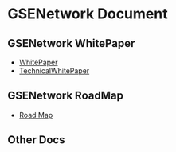 # GSENetwork Document

## GSENetwork WhitePaper
- [WhitePaper](whitepaper.pdf)
- [TechnicalWhitePaper](TechnicalWhitePaper.md)

## GSENetwork RoadMap
- [Road Map](GSERoadMap.md)

## Other Docs
